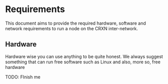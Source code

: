 Requirements
============

This document aims to provide the required hardware, software and network
requirements to run a node on the CRXN inter-network.

## Hardware

Hardware wise you can use anything to be quite honest. We always suggest
something that can run free software such as Linux and also, more so,
free hardware


TODO: FInish me